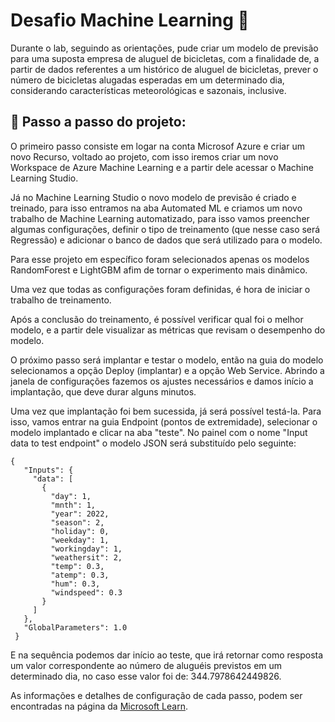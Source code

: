 # Desafio Machine Learning 🤖

Durante o lab, seguindo as orientações, pude criar um modelo de previsão para uma suposta empresa de aluguel de bicicletas, com a finalidade de, a partir de dados referentes a um histórico de aluguel de bicicletas, prever o número de bicicletas alugadas esperadas em um determinado dia, considerando características meteorológicas e sazonais, inclusive. 

## 📝 Passo a passo do projeto:

O primeiro passo consiste em logar na conta Microsof Azure e criar um novo Recurso, voltado ao projeto, com isso iremos criar um novo Workspace de Azure Machine Learning e a partir dele acessar o Machine Learning Studio. 

Já no Machine Learning Studio o novo modelo de previsão é criado e treinado, para isso entramos na aba Automated ML e criamos um novo trabalho de Machine Learning automatizado, para isso vamos preencher algumas configurações, definir o tipo de treinamento (que nesse caso será Regressão) e adicionar o banco de dados que será utilizado para o modelo.

Para esse projeto em específico foram selecionados apenas os modelos RandomForest e LightGBM afim de tornar o experimento mais dinâmico. 

Uma vez que todas as configurações foram definidas, é hora de iniciar o trabalho de treinamento.

Após a conclusão do treinamento, é possível verificar qual foi o melhor modelo, e a partir dele visualizar as métricas que revisam o desempenho do modelo. 

O próximo passo será implantar e testar o modelo, então na guia do modelo selecionamos a opção Deploy (implantar) e a opção Web Service. Abrindo a janela de configurações fazemos os ajustes necessários e damos início a implantação, que deve durar alguns minutos. 

Uma vez que implantação foi bem sucessida, já será possível testá-la. Para isso, vamos entrar na guia Endpoint (pontos de extremidade), selecionar o modelo implantado e clicar na aba "teste". No painel com o nome "Input data to test endpoint" o modelo JSON será substituído pelo seguinte: 
````
{
   "Inputs": { 
     "data": [
       {
         "day": 1,
         "mnth": 1,   
         "year": 2022,
         "season": 2,
         "holiday": 0,
         "weekday": 1,
         "workingday": 1,
         "weathersit": 2, 
         "temp": 0.3, 
         "atemp": 0.3,
         "hum": 0.3,
         "windspeed": 0.3 
       }
     ]    
   },   
   "GlobalParameters": 1.0
 }
````
 E na sequência podemos dar início ao teste, que irá retornar como resposta um valor correspondente ao número de aluguéis previstos em um determinado dia, no caso esse valor foi de: 344.7978642449826.

As informações e detalhes de configuração de cada passo, podem ser encontradas na página da [Microsoft Learn](https://microsoftlearning.github.io/mslearn-ai-fundamentals/Instructions/Labs/01-machine-learning.html).

 



